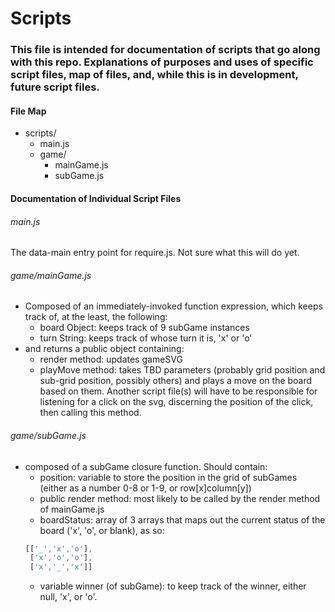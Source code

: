 # Scripts

### This file is intended for documentation of scripts that go along with this repo. Explanations of purposes and uses of specific script files, map of files, and, while this is in development, future script files.

#### File Map

- scripts/
	* main.js
	* game/
		* mainGame.js
		* subGame.js

#### Documentation of Individual Script Files

###### main.js

The data-main entry point for require.js. Not sure what this will do yet.

###### game/mainGame.js

- Composed of an immediately-invoked function expression, which keeps track of, at the least, the following:
	- board Object: keeps track of 9 subGame instances
	- turn String: keeps track of whose turn it is, 'x' or 'o'
- and returns a public object containing:
	- render method: updates gameSVG
	- playMove method: takes TBD parameters (probably grid position and sub-grid position, possibly others) and plays a move on the board based on them. Another script file(s) will have to be responsible for listening for a click on the svg, discerning the position of the click, then calling this method.
	
###### game/subGame.js

- composed of a subGame closure function. Should contain:
	- position: variable to store the position in the grid of subGames (either as a number 0-8 or 1-9, or row[x]column[y])
	- public render method: most likely to be called by the render method of mainGame.js
	- boardStatus: array of 3 arrays that maps out the current status of the board ('x', 'o', or blank), as so:
	```javascript
	[['_','x','o'],
	 ['x','o','o'],
	 ['x','_','x']]
	```
	- variable winner (of subGame): to keep track of the winner, either null, 'x', or 'o'.
